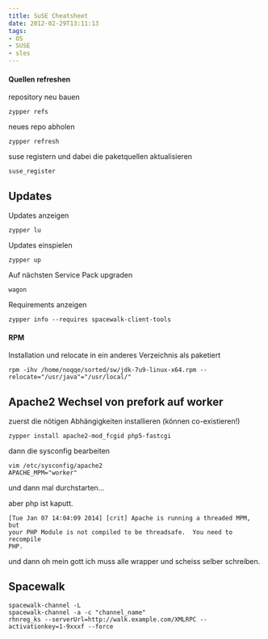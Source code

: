 ```yaml
---
title: SuSE Cheatsheet
date: 2012-02-29T13:11:13
tags:
- OS
- SUSE
- sles
---
```


#### Quellen refreshen

repository neu bauen

    zypper refs

neues repo abholen

    zypper refresh

suse registern und dabei die paketquellen aktualisieren

    suse_register

## Updates

Updates anzeigen

    zypper lu

Updates einspielen

    zypper up

Auf nächsten Service Pack upgraden

    wagon

Requirements anzeigen

    zypper info --requires spacewalk-client-tools

#### RPM

Installation und relocate in ein anderes Verzeichnis als paketiert

    rpm -ihv /home/noqqe/sorted/sw/jdk-7u9-linux-x64.rpm --relocate="/usr/java"="/usr/local/"

## Apache2 Wechsel von prefork auf worker

zuerst die nötigen Abhängigkeiten installieren (können co-existieren!)

    zypper install apache2-mod_fcgid php5-fastcgi

dann die sysconfig bearbeiten

    vim /etc/sysconfig/apache2
    APACHE_MPM="worker"

und dann mal durchstarten...

aber php ist kaputt.

    [Tue Jan 07 14:04:09 2014] [crit] Apache is running a threaded MPM, but
    your PHP Module is not compiled to be threadsafe.  You need to recompile
    PHP.

und dann oh mein gott ich muss alle wrapper und scheiss selber schreiben.

## Spacewalk

    spacewalk-channel -L
    spacewalk-channel -a -c "channel_name"
    rhnreg_ks --serverUrl=http://walk.example.com/XMLRPC --activationkey=1-9xxxf --force
